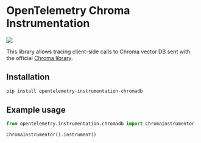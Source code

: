 # OpenTelemetry Chroma Instrumentation

<a href="https://pypi.org/project/opentelemetry-instrumentation-chromadb/">
    <img src="https://badge.fury.io/py/opentelemetry-instrumentation-chromadb.svg">
</a>

This library allows tracing client-side calls to Chroma vector DB sent with the official [Chroma library](https://github.com/chroma-core/chroma).

## Installation

```bash
pip install opentelemetry-instrumentation-chromadb
```

## Example usage

```python
from opentelemetry.instrumentation.chromadb import ChromaInstrumentor

ChromaInstrumentor().instrument()
```
